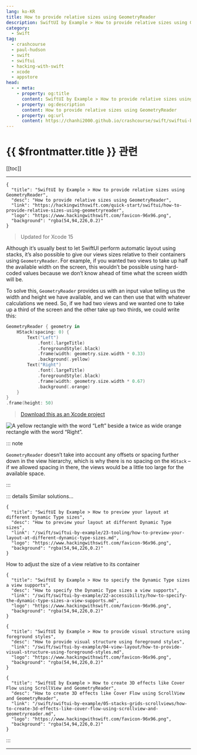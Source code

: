 ```yaml
---
lang: ko-KR
title: How to provide relative sizes using GeometryReader
description: SwiftUI by Example > How to provide relative sizes using GeometryReader
category:
  - Swift
tag: 
  - crashcourse
  - paul-hudson
  - swift
  - swiftui
  - hacking-with-swift
  - xcode
  - appstore
head:
  - - meta:
    - property: og:title
      content: SwiftUI by Example > How to provide relative sizes using GeometryReader
    - property: og:description
      content: How to provide relative sizes using GeometryReader
    - property: og:url
      content: https://chanhi2000.github.io/crashcourse/swift/swiftui-by-example/04-view-layout/how-to-provide-relative-sizes-using-geometryreader.html
---
```


# {{ $frontmatter.title }} 관련

[[toc]]

---

```component VPCard
{
  "title": "SwiftUI by Example > How to provide relative sizes using GeometryReader",
  "desc": "How to provide relative sizes using GeometryReader",
  "link": "https://hackingwithswift.com/quick-start/swiftui/how-to-provide-relative-sizes-using-geometryreader",
  "logo": "https://www.hackingwithswift.com/favicon-96x96.png",
  "background": "rgba(54,94,226,0.2)"
}
```

> Updated for Xcode 15

Although it’s usually best to let SwiftUI perform automatic layout using stacks, it’s also possible to give our views sizes relative to their containers using `GeometryReader`. For example, if you wanted two views to take up half the available width on the screen, this wouldn’t be possible using hard-coded values because we don’t know ahead of time what the screen width will be.

To solve this, `GeometryReader` provides us with an input value telling us the width and height we have available, and we can then use that with whatever calculations we need. So, if we had two views and we wanted one to take up a third of the screen and the other take up two thirds, we could write this:

```swift
GeometryReader { geometry in
    HStack(spacing: 0) {
        Text("Left")
            .font(.largeTitle)
            .foregroundStyle(.black)
            .frame(width: geometry.size.width * 0.33)
            .background(.yellow)
        Text("Right")
            .font(.largeTitle)
            .foregroundStyle(.black)
            .frame(width: geometry.size.width * 0.67)
            .background(.orange)
    }
}
.frame(height: 50)
```

> [<FontIcon icon="fas fa-file-zipper"/>Download this as an Xcode project](https://www.hackingwithswift.com/files/projects/swiftui/how-to-provide-relative-sizes-using-geometryreader-1.zip)

![A yellow rectangle with the word “Left” beside a twice as wide orange rectangle with the word “Right”.](https://www.hackingwithswift.com/img/books/quick-start/swiftui/how-to-provide-relative-sizes-using-geometryreader-1~dark.png)

::: note

`GeometryReader` doesn’t take into account any offsets or spacing further down in the view hierarchy, which is why there is no spacing on the `HStack` – if we allowed spacing in there, the views would be a little too large for the available space.

:::

::: details Similar solutions…

```component VPCard
{
  "title": "SwiftUI by Example > How to preview your layout at different Dynamic Type sizes",
  "desc": "How to preview your layout at different Dynamic Type sizes",
  "link": "/swift/swiftui-by-example/23-tooling/how-to-preview-your-layout-at-different-dynamic-type-sizes.md",
  "logo": "https://www.hackingwithswift.com/favicon-96x96.png",
  "background": "rgba(54,94,226,0.2)"
}
```

How to adjust the size of a view relative to its container

```component VPCard
{ 
  "title": "SwiftUI by Example > How to specify the Dynamic Type sizes a view supports",
  "desc": "How to specify the Dynamic Type sizes a view supports",
  "link": "/swift/swiftui-by-example/22-accessibility/how-to-specify-the-dynamic-type-sizes-a-view-supports.md",
  "logo": "https://www.hackingwithswift.com/favicon-96x96.png",
  "background": "rgba(54,94,226,0.2)"
}
```

```component VPCard
{
  "title": "SwiftUI by Example > How to provide visual structure using foreground styles",
  "desc": "How to provide visual structure using foreground styles",
  "link": "/swift/swiftui-by-example/04-view-layout/how-to-provide-visual-structure-using-foreground-styles.md",
  "logo": "https://www.hackingwithswift.com/favicon-96x96.png",
  "background": "rgba(54,94,226,0.2)"
}
```

```component VPCard
{
  "title": "SwiftUI by Example > How to create 3D effects like Cover Flow using ScrollView and GeometryReader",
  "desc": "How to create 3D effects like Cover Flow using ScrollView and GeometryReader",
  "link": "/swift/swiftui-by-example/05-stacks-grids-scrollviews/how-to-create-3d-effects-like-cover-flow-using-scrollview-and-geometryreader.md",
  "logo": "https://www.hackingwithswift.com/favicon-96x96.png",
  "background": "rgba(54,94,226,0.2)"
}
```

:::

---

<TagLinks />